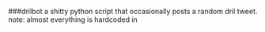 ###drilbot
a shitty python script that occasionally posts a random dril tweet.
note: almost everything is hardcoded in
